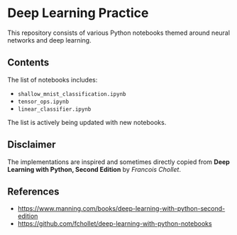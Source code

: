 # Deep Learning Practice
This repository consists of various Python notebooks themed around neural networks and deep learning.

## Contents
The list of notebooks includes:
- `shallow_mnist_classification.ipynb`
- `tensor_ops.ipynb`
- `linear_classifier.ipynb`

The list is actively being updated with new notebooks.

## Disclaimer
The implementations are inspired and sometimes directly copied from **Deep Learning with Python, Second Edition** by *Francois Chollet*.

## References
- https://www.manning.com/books/deep-learning-with-python-second-edition
- https://github.com/fchollet/deep-learning-with-python-notebooks
